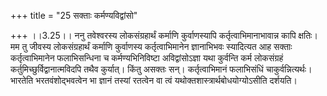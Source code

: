 +++
title = "25 सक्ताः कर्मण्यविद्वांसो"

+++
।।3.25।। ननु तवेश्वरस्य लोकसंग्रहार्थं कर्माणि कुर्वाणस्यापि
कर्तृत्वाभिमानाभावान्न कापि क्षतिः। मम तु जीवस्य लोकसंग्रहार्थं कर्माणि
कुर्वाणस्य कर्तृत्वाभिमानेन ज्ञानाभिभवः स्यादित्यत आह सक्ताः
कर्तृत्वाभिमानेन फलाभिसन्धिना च कर्मण्यभिनिविष्टा अविद्वांसोऽज्ञा यथा
कुर्वन्ति कर्म लोकसंग्रहं कर्तुमिच्छुर्विद्वानात्मविदपि तथैव कुर्यात्।
किंतु असक्तः सन्। कर्तृत्वाभिमानं फलाभिसंधिं चाकुर्वन्नित्यर्थः। भारतेति
भरतवंशोद्भवत्वेन भा ज्ञानं तस्यां रतत्वेन वा त्वं
यथोक्तशास्त्रार्थबोधयोग्योऽसीति दर्शयति।
